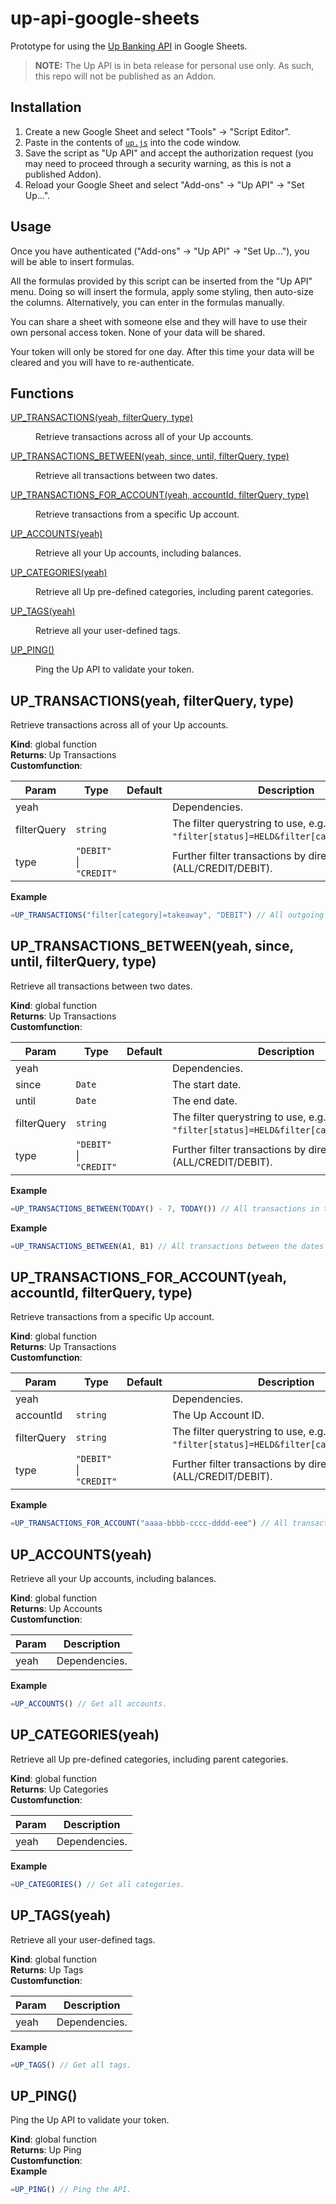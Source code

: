 # up-api-google-sheets

Prototype for using the [Up Banking API](https://developer.up.com.au/) in Google Sheets.

> **NOTE:** The Up API is in beta release for personal use only. As such, this repo will not be published as an Addon.

## Installation

1. Create a new Google Sheet and select "Tools" → "Script Editor".
2. Paste in the contents of [`up.js`](https://github.com/azz/up-api-google-sheets/blob/master/up.js) into the code window.
3. Save the script as "Up API" and accept the authorization request (you may need to proceed through a security warning, as this is not a published Addon).
4. Reload your Google Sheet and select "Add-ons" → "Up API" → "Set Up...".

## Usage

Once you have authenticated ("Add-ons" → "Up API" → "Set Up..."), you will be able to insert formulas.

All the formulas provided by this script can be inserted from the "Up API" menu. Doing so will insert the formula, apply some styling, then auto-size the columns. Alternatively, you can enter in the formulas manually.

You can share a sheet with someone else and they will have to use their own personal access token. None of your data will be shared.

Your token will only be stored for one day. After this time your data will be cleared and you will have to re-authenticate.

## Functions

<dl>
<dt><a href="#UP_TRANSACTIONS">UP_TRANSACTIONS(yeah, filterQuery, type)</a> </dt>
<dd><p>Retrieve transactions across all of your Up accounts.</p>
</dd>
<dt><a href="#UP_TRANSACTIONS_BETWEEN">UP_TRANSACTIONS_BETWEEN(yeah, since, until, filterQuery, type)</a> </dt>
<dd><p>Retrieve all transactions between two dates.</p>
</dd>
<dt><a href="#UP_TRANSACTIONS_FOR_ACCOUNT">UP_TRANSACTIONS_FOR_ACCOUNT(yeah, accountId, filterQuery, type)</a> </dt>
<dd><p>Retrieve transactions from a specific Up account.</p>
</dd>
<dt><a href="#UP_ACCOUNTS">UP_ACCOUNTS(yeah)</a> </dt>
<dd><p>Retrieve all your Up accounts, including balances.</p>
</dd>
<dt><a href="#UP_CATEGORIES">UP_CATEGORIES(yeah)</a> </dt>
<dd><p>Retrieve all Up pre-defined categories, including parent categories.</p>
</dd>
<dt><a href="#UP_TAGS">UP_TAGS(yeah)</a> </dt>
<dd><p>Retrieve all your user-defined tags.</p>
</dd>
<dt><a href="#UP_PING">UP_PING()</a> </dt>
<dd><p>Ping the Up API to validate your token.</p>
</dd>
</dl>

<a name="UP_TRANSACTIONS"></a>

## UP_TRANSACTIONS(yeah, filterQuery, type)

Retrieve transactions across all of your Up accounts.

**Kind**: global function  
**Returns**: Up Transactions  
**Customfunction**:

| Param       | Type                                                              | Default       | Description                                                                         |
| ----------- | ----------------------------------------------------------------- | ------------- | ----------------------------------------------------------------------------------- |
| yeah        |                                                                   |               | Dependencies.                                                                       |
| filterQuery | <code>string</code>                                               |               | The filter querystring to use, e.g. `"filter[status]=HELD&filter[category]=booze"`. |
| type        | <code>&quot;DEBIT&quot;</code> \| <code>&quot;CREDIT&quot;</code> | <code></code> | Further filter transactions by direction (ALL/CREDIT/DEBIT).                        |

**Example**

```js
=UP_TRANSACTIONS("filter[category]=takeaway", "DEBIT") // All outgoing transactions classified as "takeaway".
```

<a name="UP_TRANSACTIONS_BETWEEN"></a>

## UP_TRANSACTIONS_BETWEEN(yeah, since, until, filterQuery, type)

Retrieve all transactions between two dates.

**Kind**: global function  
**Returns**: Up Transactions  
**Customfunction**:

| Param       | Type                                                              | Default       | Description                                                                         |
| ----------- | ----------------------------------------------------------------- | ------------- | ----------------------------------------------------------------------------------- |
| yeah        |                                                                   |               | Dependencies.                                                                       |
| since       | <code>Date</code>                                                 |               | The start date.                                                                     |
| until       | <code>Date</code>                                                 |               | The end date.                                                                       |
| filterQuery | <code>string</code>                                               |               | The filter querystring to use, e.g. `"filter[status]=HELD&filter[category]=booze"`. |
| type        | <code>&quot;DEBIT&quot;</code> \| <code>&quot;CREDIT&quot;</code> | <code></code> | Further filter transactions by direction (ALL/CREDIT/DEBIT).                        |

**Example**

```js
=UP_TRANSACTIONS_BETWEEN(TODAY() - 7, TODAY()) // All transactions in the last week.
```

**Example**

```js
=UP_TRANSACTIONS_BETWEEN(A1, B1) // All transactions between the dates set in cells `A1` and `B1`.
```

<a name="UP_TRANSACTIONS_FOR_ACCOUNT"></a>

## UP_TRANSACTIONS_FOR_ACCOUNT(yeah, accountId, filterQuery, type)

Retrieve transactions from a specific Up account.

**Kind**: global function  
**Returns**: Up Transactions  
**Customfunction**:

| Param       | Type                                                              | Default       | Description                                                                         |
| ----------- | ----------------------------------------------------------------- | ------------- | ----------------------------------------------------------------------------------- |
| yeah        |                                                                   |               | Dependencies.                                                                       |
| accountId   | <code>string</code>                                               |               | The Up Account ID.                                                                  |
| filterQuery | <code>string</code>                                               |               | The filter querystring to use, e.g. `"filter[status]=HELD&filter[category]=booze"`. |
| type        | <code>&quot;DEBIT&quot;</code> \| <code>&quot;CREDIT&quot;</code> | <code></code> | Further filter transactions by direction (ALL/CREDIT/DEBIT).                        |

**Example**

```js
=UP_TRANSACTIONS_FOR_ACCOUNT("aaaa-bbbb-cccc-dddd-eee") // All transactions for the specified account.
```

<a name="UP_ACCOUNTS"></a>

## UP_ACCOUNTS(yeah)

Retrieve all your Up accounts, including balances.

**Kind**: global function  
**Returns**: Up Accounts  
**Customfunction**:

| Param | Description   |
| ----- | ------------- |
| yeah  | Dependencies. |

**Example**

```js
=UP_ACCOUNTS() // Get all accounts.
```

<a name="UP_CATEGORIES"></a>

## UP_CATEGORIES(yeah)

Retrieve all Up pre-defined categories, including parent categories.

**Kind**: global function  
**Returns**: Up Categories  
**Customfunction**:

| Param | Description   |
| ----- | ------------- |
| yeah  | Dependencies. |

**Example**

```js
=UP_CATEGORIES() // Get all categories.
```

<a name="UP_TAGS"></a>

## UP_TAGS(yeah)

Retrieve all your user-defined tags.

**Kind**: global function  
**Returns**: Up Tags  
**Customfunction**:

| Param | Description   |
| ----- | ------------- |
| yeah  | Dependencies. |

**Example**

```js
=UP_TAGS() // Get all tags.
```

<a name="UP_PING"></a>

## UP_PING()

Ping the Up API to validate your token.

**Kind**: global function  
**Returns**: Up Ping  
**Customfunction**:  
**Example**

```js
=UP_PING() // Ping the API.
```
